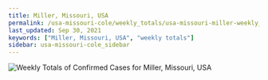 ```yaml
---
title: Miller, Missouri, USA
permalink: /usa-missouri-cole/weekly_totals/usa-missouri-miller-weekly_totals.html
last_updated: Sep 30, 2021
keywords: ["Miller, Missouri, USA", "weekly totals"]
sidebar: usa-missouri-cole_sidebar
---
```


![Weekly Totals of Confirmed Cases for Miller, Missouri, USA](/covid_tracker/images/graphs/usa-missouri-miller-weekly_totals_graph.png)

